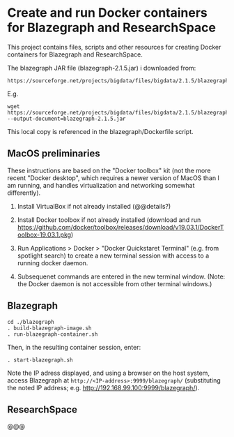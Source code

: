 # Create and run Docker containers for Blazegraph and ResearchSpace

This project contains files, scripts and other resources for creating Docker containers for Blazegraph and ResearchSpace.

The blazegraph JAR file (blazegraph-2.1.5.jar) i downloaded from:

    https://sourceforge.net/projects/bigdata/files/bigdata/2.1.5/blazegraph.jar/download

E.g.

    wget https://sourceforge.net/projects/bigdata/files/bigdata/2.1.5/blazegraph.jar/download --output-document=blazegraph-2.1.5.jar

This local copy is referenced in the blazegraph/Dockerfile script.


## MacOS preliminaries

These instructions are based on the "Docker toolbox" kit (not the more recent "Docker desktop", which requires a newer version of MacOS than I am running, and handles virtualization and networking somewhat differently).

1. Install VirtualBox if not already installed (@@details?)

2. Install Docker toolbox if not already installed (download and run https://github.com/docker/toolbox/releases/download/v19.03.1/DockerToolbox-19.03.1.pkg)

2. Run Applications > Docker > "Docker Quickstaret Terminal" (e.g. from spotlight search) to create a new terminal session with access to a running docker daemon.

3. Subsequenet commands are entered in the new terminal window.  (Note: the Docker daemon is not accessible from other terminal windows.)


## Blazegraph

    cd ./blazegraph
    . build-blazegraph-image.sh
    . run-blazegraph-container.sh

Then, in the resulting container session, enter:

    . start-blazegraph.sh

Note the IP adress displayed, and using a browser on the host system, access Blazegraph at `http://<IP-address>:9999/blazegraph/` (substituting the noted IP address; e.g. http://192.168.99.100:9999/blazegraph/).


## ResearchSpace

@@@


